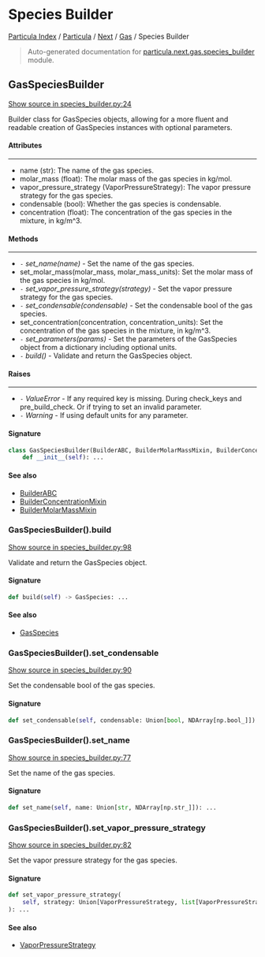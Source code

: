 # Species Builder

[Particula Index](../../../README.md#particula-index) / [Particula](../../index.md#particula) / [Next](../index.md#next) / [Gas](./index.md#gas) / Species Builder

> Auto-generated documentation for [particula.next.gas.species_builder](https://github.com/Gorkowski/particula/blob/main/particula/next/gas/species_builder.py) module.

## GasSpeciesBuilder

[Show source in species_builder.py:24](https://github.com/Gorkowski/particula/blob/main/particula/next/gas/species_builder.py#L24)

Builder class for GasSpecies objects, allowing for a more fluent and
readable creation of GasSpecies instances with optional parameters.

#### Attributes

----------
- name (str): The name of the gas species.
- molar_mass (float): The molar mass of the gas species in kg/mol.
- vapor_pressure_strategy (VaporPressureStrategy): The vapor pressure
    strategy for the gas species.
- condensable (bool): Whether the gas species is condensable.
- concentration (float): The concentration of the gas species in the
    mixture, in kg/m^3.

#### Methods

-------
- `-` *set_name(name)* - Set the name of the gas species.
- set_molar_mass(molar_mass, molar_mass_units): Set the molar mass of the
    gas species in kg/mol.
- `-` *set_vapor_pressure_strategy(strategy)* - Set the vapor pressure strategy
    for the gas species.
- `-` *set_condensable(condensable)* - Set the condensable bool of the gas
    species.
- set_concentration(concentration, concentration_units): Set the
    concentration of the gas species in the mixture, in kg/m^3.
- `-` *set_parameters(params)* - Set the parameters of the GasSpecies object from
    a dictionary including optional units.
- `-` *build()* - Validate and return the GasSpecies object.

#### Raises

------
- `-` *ValueError* - If any required key is missing. During check_keys and
    pre_build_check. Or if trying to set an invalid parameter.
- `-` *Warning* - If using default units for any parameter.

#### Signature

```python
class GasSpeciesBuilder(BuilderABC, BuilderMolarMassMixin, BuilderConcentrationMixin):
    def __init__(self): ...
```

#### See also

- [BuilderABC](../abc_builder.md#builderabc)
- [BuilderConcentrationMixin](../abc_builder.md#builderconcentrationmixin)
- [BuilderMolarMassMixin](../abc_builder.md#buildermolarmassmixin)

### GasSpeciesBuilder().build

[Show source in species_builder.py:98](https://github.com/Gorkowski/particula/blob/main/particula/next/gas/species_builder.py#L98)

Validate and return the GasSpecies object.

#### Signature

```python
def build(self) -> GasSpecies: ...
```

#### See also

- [GasSpecies](./species.md#gasspecies)

### GasSpeciesBuilder().set_condensable

[Show source in species_builder.py:90](https://github.com/Gorkowski/particula/blob/main/particula/next/gas/species_builder.py#L90)

Set the condensable bool of the gas species.

#### Signature

```python
def set_condensable(self, condensable: Union[bool, NDArray[np.bool_]]): ...
```

### GasSpeciesBuilder().set_name

[Show source in species_builder.py:77](https://github.com/Gorkowski/particula/blob/main/particula/next/gas/species_builder.py#L77)

Set the name of the gas species.

#### Signature

```python
def set_name(self, name: Union[str, NDArray[np.str_]]): ...
```

### GasSpeciesBuilder().set_vapor_pressure_strategy

[Show source in species_builder.py:82](https://github.com/Gorkowski/particula/blob/main/particula/next/gas/species_builder.py#L82)

Set the vapor pressure strategy for the gas species.

#### Signature

```python
def set_vapor_pressure_strategy(
    self, strategy: Union[VaporPressureStrategy, list[VaporPressureStrategy]]
): ...
```

#### See also

- [VaporPressureStrategy](./vapor_pressure_strategies.md#vaporpressurestrategy)
